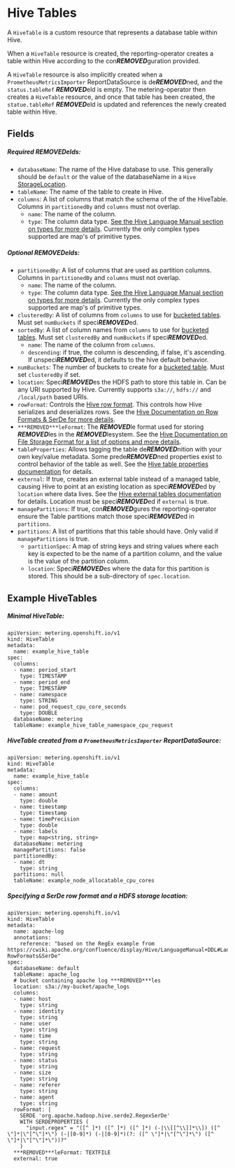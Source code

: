 # Hive Tables

A `HiveTable` is a custom resource that represents a database table within Hive.

When a `HiveTable` resource is created, the reporting-operator creates a table within Hive according to the con***REMOVED***guration provided.

A `HiveTable` resource is also implicitly created when a `PrometheusMetricsImporter` ReportDataSource is de***REMOVED***ned, and the `status.tableRef` ***REMOVED***eld is empty. The metering-operator then creates a `HiveTable` resource, and once that table has been created, the `statue.tableRef` ***REMOVED***eld is updated and references the newly created table within Hive.

## Fields
##### Required ***REMOVED***elds:
- `databaseName`: The name of the Hive database to use. This generally should be `default` or the value of the databaseName in a `Hive` [StorageLocation][storage-locations].
- `tableName`: The name of the table to create in Hive.
- `columns`: A list of columns that match the schema of the of the HiveTable. Columns in `partitionedBy` and `columns` must not overlap.
  - `name`: The name of the column.
  - `type`: The column data type. [See the Hive Language Manual section on types for more details][hiveTypes]. Currently the only complex types supported are map's of primitive types.
##### Optional ***REMOVED***elds:
- `partitionedBy`: A list of columns that are used as partition columns. Columns in `partitionedBy` and `columns` must not overlap.
  - `name`: The name of the column.
  - `type`: The column data type. [See the Hive Language Manual section on types for more details][hiveTypes]. Currently the only complex types supported are map's of primitive types.
- `clusteredBy`: A list of columns from `columns` to use for [bucketed tables][hiveBucketedTables]. Must set `numBuckets` if speci***REMOVED***ed.
- `sortedBy`: A list of column names from `columns` to use for [bucketed tables][hiveBucketedTables]. Must set `clusteredBy` and `numBuckets` if speci***REMOVED***ed.
  - `name`: The name of the column from `columns`.
  - `descending`: if true, the column is descending, if false, it's ascending. If unspeci***REMOVED***ed, it defaults to the hive default behavior.
- `numBuckets`: The number of buckets to create for a [bucketed table][hiveBucketedTables]. Must set `clusteredBy` if set.
- `location`: Speci***REMOVED***es the HDFS path to store this table in. Can be any URI supported by Hive. Currently supports `s3a://`, `hdfs://` and `/local/path` based URIs.
- `rowFormat`: Controls the [Hive row format][hiveRowFormat]. This controls how Hive serializes and deserializes rows. See the [Hive Documentation on Row Formats & SerDe for more details][hiveRowFormat].
- `***REMOVED***leFormat`: The ***REMOVED***le format used for storing ***REMOVED***les in the ***REMOVED***lesystem. See the [Hive Documentation on File Storage Format for a list of options and more details][hiveFileFormat].
- `tableProperties`: Allows tagging the table de***REMOVED***nition with your own key/value metadata. Some prede***REMOVED***ned properties exist to control behavior of the table as well. See the [Hive table properties documentation][hiveTableProperties] for details.
- `external`: If true, creates an external table instead of a managed table, causing Hive to point at an existing location as speci***REMOVED***ed by `location` where data lives. See the [Hive external tables documentation][hiveExternalTable] for details. Location must be speci***REMOVED***ed if `external` is true.
- `managePartitions`: If true, con***REMOVED***gures the reporting-operator ensure the Table partitions match those speci***REMOVED***ed in `partitions`.
- `partitions`: A list of partitions that this table should have. Only valid if `managePartitions` is true.
  - `partitionSpec`: A map of string keys and string values where each key is expected to be the name of a partition column, and the value is the value of the partition column.
  - `location`: Speci***REMOVED***es where the data for this partition is stored. This should be a sub-directory of `spec.location`.

## Example HiveTables
##### Minimal HiveTable:
```
apiVersion: metering.openshift.io/v1
kind: HiveTable
metadata:
  name: example_hive_table
spec:
  columns:
  - name: period_start
    type: TIMESTAMP
  - name: period_end
    type: TIMESTAMP
  - name: namespace
    type: STRING
  - name: pod_request_cpu_core_seconds
    type: DOUBLE
  databaseName: metering
  tableName: example_hive_table_namespace_cpu_request
```

##### HiveTable created from a `PrometheusMetricsImporter` ReportDataSource:
```
apiVersion: metering.openshift.io/v1
kind: HiveTable
metadata:
  name: example_hive_table
spec:
  columns:
  - name: amount
    type: double
  - name: timestamp
    type: timestamp
  - name: timePrecision
    type: double
  - name: labels
    type: map<string, string>
  databaseName: metering
  managePartitions: false
  partitionedBy:
  - name: dt
    type: string
  partitions: null
  tableName: example_node_allocatable_cpu_cores
```

##### Specifying a SerDe row format and a HDFS storage location:
```
apiVersion: metering.openshift.io/v1
kind: HiveTable
metadata:
  name: apache-log
  annotations:
    reference: "based on the RegEx example from https://cwiki.apache.org/confluence/display/Hive/LanguageManual+DDL#LanguageManualDDL-RowFormats&SerDe"
spec:
  databaseName: default
  tableName: apache_log
  # bucket containing apache log ***REMOVED***les
  location: s3a://my-bucket/apache_logs
  columns:
  - name: host
    type: string
  - name: identity
    type: string
  - name: user
    type: string
  - name: time
    type: string
  - name: request
    type: string
  - name: status
    type: string
  - name: size
    type: string
  - name: referer
    type: string
  - name: agent
    type: string
  rowFormat: |
    SERDE 'org.apache.hadoop.hive.serde2.RegexSerDe'
    WITH SERDEPROPERTIES (
      "input.regex" = "([^ ]*) ([^ ]*) ([^ ]*) (-|\\[[^\\]]*\\]) ([^ \"]*|\"[^\"]*\") (-|[0-9]*) (-|[0-9]*)(?: ([^ \"]*|\"[^\"]*\") ([^ \"]*|\"[^\"]*\"))?"
    )
  ***REMOVED***leFormat: TEXTFILE
  external: true
```

[storage-locations]: storagelocations.md
[hiveFileFormat]: https://cwiki.apache.org/confluence/display/Hive/LanguageManual+DDL#LanguageManualDDL-StorageFormatsStorageFormatsRowFormat,StorageFormat,andSerDe
[hiveRowFormat]: https://cwiki.apache.org/confluence/display/Hive/LanguageManual+DDL#LanguageManualDDL-RowFormats&SerDe
[hiveBucketedTables]: https://cwiki.apache.org/confluence/display/Hive/LanguageManual+DDL+BucketedTables
[hiveTypes]: https://cwiki.apache.org/confluence/display/Hive/LanguageManual+Types
[hiveTableProperties]: https://cwiki.apache.org/confluence/display/Hive/LanguageManual+DDL#LanguageManualDDL-listTableProperties
[hiveExternalTable]: https://cwiki.apache.org/confluence/display/Hive/LanguageManual+DDL#LanguageManualDDL-ExternalTables
